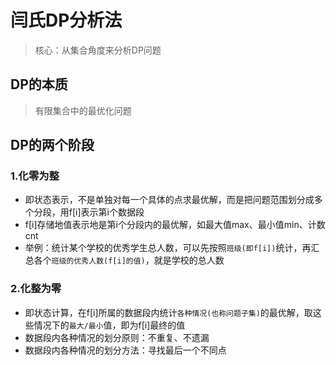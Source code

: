 # 闫氏DP分析法
> 核心：从集合角度来分析DP问题

## DP的本质
> 有限集合中的最优化问题

## DP的两个阶段
### 1.化零为整
+ 即状态表示，不是单独对每一个具体的点求最优解，而是把问题范围划分成多个分段，用f[i]表示第i个数据段
+ f[i]存储地值表示地是第i个分段内的最优解，如最大值max、最小值min、计数cnt
+ 举例：统计某个学校的优秀学生总人数，可以先按照`班级(即f[i])`统计，再汇总各个`班级的优秀人数(f[i]的值)`，就是学校的总人数
### 2.化整为零
+ 即状态计算，在f[i]所属的数据段内统计`各种情况(也称问题子集)`的最优解，取这些情况下的`最大/最小`值，即为f[i]最终的值
+ 数据段内各种情况的划分原则：不重复、不遗漏
+ 数据段内各种情况的划分方法：寻找最后一个不同点
